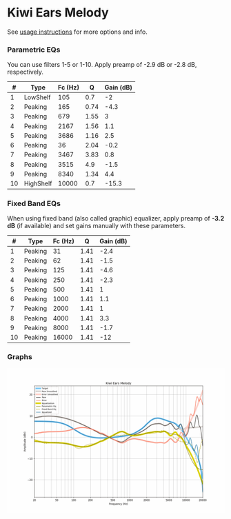 # Kiwi Ears Melody
See [usage instructions](https://github.com/jaakkopasanen/AutoEq#usage) for more options and info.

### Parametric EQs
You can use filters 1-5 or 1-10. Apply preamp of -2.9 dB or -2.8 dB, respectively.

|   # | Type      |   Fc (Hz) |    Q |   Gain (dB) |
|-----|-----------|-----------|------|-------------|
|   1 | LowShelf  |       105 | 0.7  |        -2   |
|   2 | Peaking   |       165 | 0.74 |        -4.3 |
|   3 | Peaking   |       679 | 1.55 |         3   |
|   4 | Peaking   |      2167 | 1.56 |         1.1 |
|   5 | Peaking   |      3686 | 1.16 |         2.5 |
|   6 | Peaking   |        36 | 2.04 |        -0.2 |
|   7 | Peaking   |      3467 | 3.83 |         0.8 |
|   8 | Peaking   |      3515 | 4.9  |        -1.5 |
|   9 | Peaking   |      8340 | 1.34 |         4.4 |
|  10 | HighShelf |     10000 | 0.7  |       -15.3 |

### Fixed Band EQs
When using fixed band (also called graphic) equalizer, apply preamp of **-3.2 dB** (if available) and set gains manually with these parameters.

|   # | Type    |   Fc (Hz) |    Q |   Gain (dB) |
|-----|---------|-----------|------|-------------|
|   1 | Peaking |        31 | 1.41 |        -2.4 |
|   2 | Peaking |        62 | 1.41 |        -1.5 |
|   3 | Peaking |       125 | 1.41 |        -4.6 |
|   4 | Peaking |       250 | 1.41 |        -2.3 |
|   5 | Peaking |       500 | 1.41 |         1   |
|   6 | Peaking |      1000 | 1.41 |         1.1 |
|   7 | Peaking |      2000 | 1.41 |         1   |
|   8 | Peaking |      4000 | 1.41 |         3.3 |
|   9 | Peaking |      8000 | 1.41 |        -1.7 |
|  10 | Peaking |     16000 | 1.41 |       -12   |

### Graphs
![](./Kiwi%20Ears%20Melody.png)
